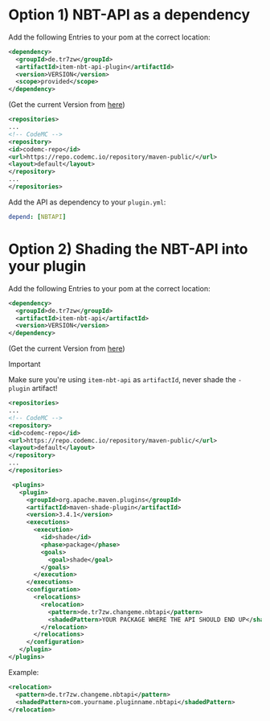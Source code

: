 # Option 1) NBT-API as a dependency

Add the following Entries to your pom at the correct location:

```xml
<dependency>
  <groupId>de.tr7zw</groupId>
  <artifactId>item-nbt-api-plugin</artifactId>
  <version>VERSION</version>
  <scope>provided</scope>
</dependency>
```

(Get the current Version from [here](https://modrinth.com/plugin/nbtapi/versions))

```xml
<repositories>
...
<!-- CodeMC -->
<repository>
<id>codemc-repo</id>
<url>https://repo.codemc.io/repository/maven-public/</url>
<layout>default</layout>
</repository>
...
</repositories>
```

Add the API as dependency to your ``plugin.yml``:

```yaml
depend: [NBTAPI]
```

# Option 2) Shading the NBT-API into your plugin

Add the following Entries to your pom at the correct location:

```xml
<dependency>
  <groupId>de.tr7zw</groupId>
  <artifactId>item-nbt-api</artifactId>
  <version>VERSION</version>
</dependency>
```

(Get the current Version from [here](https://modrinth.com/plugin/nbtapi/versions))

> [!IMPORTANT]
> Make sure you're using ``item-nbt-api`` as ``artifactId``, never shade the ``-plugin`` artifact!

```xml
<repositories>
...
<!-- CodeMC -->
<repository>
<id>codemc-repo</id>
<url>https://repo.codemc.io/repository/maven-public/</url>
<layout>default</layout>
</repository>
...
</repositories>
```

```xml
 <plugins>
   <plugin>
     <groupId>org.apache.maven.plugins</groupId>
     <artifactId>maven-shade-plugin</artifactId>
     <version>3.4.1</version>
     <executions>
       <execution>
         <id>shade</id>
         <phase>package</phase>
         <goals>
           <goal>shade</goal>
         </goals>
       </execution>
     </executions>
     <configuration>
       <relocations>
         <relocation>
           <pattern>de.tr7zw.changeme.nbtapi</pattern>
           <shadedPattern>YOUR PACKAGE WHERE THE API SHOULD END UP</shadedPattern>
         </relocation>
       </relocations>
     </configuration>
   </plugin>
</plugins>
```

Example:

```xml
<relocation>
  <pattern>de.tr7zw.changeme.nbtapi</pattern>
  <shadedPattern>com.yourname.pluginname.nbtapi</shadedPattern>
</relocation>
```
